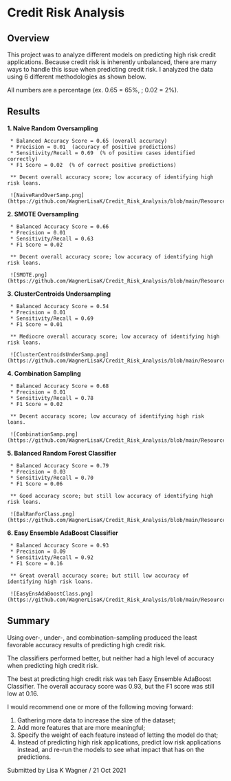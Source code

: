 # Credit Risk Analysis

## Overview
This project was to analyze different models on predicting high risk credit applications.  Because credit risk is inherently unbalanced, there are many ways to handle this issue when predicting credit risk.  I analyzed the data using 6 different methodologies as shown below.

All numbers are a percentage (ex. 0.65 = 65%, ; 0.02 = 2%).

## Results
**1. Naive Random Oversampling**

     * Balanced Accuracy Score = 0.65 (overall accuracy)
     * Precision = 0.01  (accuracy of positive predictions)
     * Sensitivity/Recall = 0.69  (% of positive cases identified correctly)
     * F1 Score = 0.02  (% of correct positive predictions)

     ** Decent overall accuracy score; low accuracy of identifying high risk loans.

     ![NaiveRandOverSamp.png](https://github.com/WagnerLisaK/Credit_Risk_Analysis/blob/main/Resources/NaiveRandOverSamp.png)

**2. SMOTE Oversampling**

     * Balanced Accuracy Score = 0.66
     * Precision = 0.01
     * Sensitivity/Recall = 0.63
     * F1 Score = 0.02

     ** Decent overall accuracy score; low accuracy of identifying high risk loans.

     ![SMOTE.png](https://github.com/WagnerLisaK/Credit_Risk_Analysis/blob/main/Resources/SMOTE.png)

**3. ClusterCentroids Undersampling**

     * Balanced Accuracy Score = 0.54
     * Precision = 0.01
     * Sensitivity/Recall = 0.69
     * F1 Score = 0.01

     ** Mediocre overall accuracy score; low accuracy of identifying high risk loans.

     ![ClusterCentroidsUnderSamp.png](https://github.com/WagnerLisaK/Credit_Risk_Analysis/blob/main/Resources/ClusterCentroidsUnderSamp.png)

**4. Combination Sampling**

     * Balanced Accuracy Score = 0.68
     * Precision = 0.01
     * Sensitivity/Recall = 0.78
     * F1 Score = 0.02

     ** Decent accuracy score; low accuracy of identifying high risk loans.

     ![CombinationSamp.png](https://github.com/WagnerLisaK/Credit_Risk_Analysis/blob/main/Resources/CombinationSamp.png)

**5. Balanced Random Forest Classifier**

     * Balanced Accuracy Score = 0.79
     * Precision = 0.03
     * Sensitivity/Recall = 0.70
     * F1 Score = 0.06

     ** Good accuracy score; but still low accuracy of identifying high risk loans.

     ![BalRanForClass.png](https://github.com/WagnerLisaK/Credit_Risk_Analysis/blob/main/Resources/BalRanForClass.png)

**6. Easy Ensemble AdaBoost Classifier**

     * Balanced Accuracy Score = 0.93
     * Precision = 0.09
     * Sensitivity/Recall = 0.92 
     * F1 Score = 0.16

     ** Great overall accuracy score; but still low accuracy of identifying high risk loans.

     ![EasyEnsAdaBoostClass.png](https://github.com/WagnerLisaK/Credit_Risk_Analysis/blob/main/Resources/EasyEnsAdaBoostClass.png)


## Summary

Using over-, under-, and combination-sampling produced the least favorable accuracy results of predicting high credit risk.

The classifiers performed better, but neither had a high level of accuracy when predicting high credit risk.

The best at predicting high credit risk was teh Easy Ensemble AdaBoost Classifier.  The overall accuracy score was 0.93, but the F1 score was still low at 0.16.

I would recommend one or more of the following moving forward:
1. Gathering more data to increase the size of the dataset;
2. Add more features that are more meaningful;
3. Specify the weight of each feature instead of letting the model do that;
4. Instead of predicting high risk applications, predict low risk applications instead, and re-run the models to see what impact that has on the predictions.

Submitted by Lisa K Wagner / 21 Oct 2021





